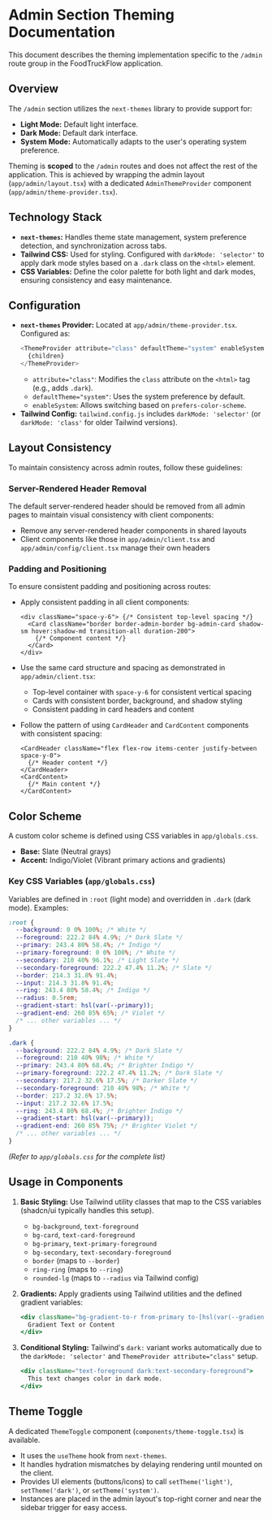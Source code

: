 # Admin Section Theming Documentation

This document describes the theming implementation specific to the `/admin` route group in the FoodTruckFlow application.

## Overview

The `/admin` section utilizes the `next-themes` library to provide support for:

*   **Light Mode:** Default light interface.
*   **Dark Mode:** Default dark interface.
*   **System Mode:** Automatically adapts to the user's operating system preference.

Theming is **scoped** to the `/admin` routes and does not affect the rest of the application. This is achieved by wrapping the admin layout (`app/admin/layout.tsx`) with a dedicated `AdminThemeProvider` component (`app/admin/theme-provider.tsx`).

## Technology Stack

*   **`next-themes`:** Handles theme state management, system preference detection, and synchronization across tabs.
*   **Tailwind CSS:** Used for styling. Configured with `darkMode: 'selector'` to apply dark mode styles based on a `.dark` class on the `<html>` element.
*   **CSS Variables:** Define the color palette for both light and dark modes, ensuring consistency and easy maintenance.

## Configuration

*   **`next-themes` Provider:** Located at `app/admin/theme-provider.tsx`. Configured as:
    ```typescript
    <ThemeProvider attribute="class" defaultTheme="system" enableSystem>
      {children}
    </ThemeProvider>
    ```
    *   `attribute="class"`: Modifies the `class` attribute on the `<html>` tag (e.g., adds `.dark`).
    *   `defaultTheme="system"`: Uses the system preference by default.
    *   `enableSystem`: Allows switching based on `prefers-color-scheme`.
*   **Tailwind Config:** `tailwind.config.js` includes `darkMode: 'selector'` (or `darkMode: 'class'` for older Tailwind versions).

## Layout Consistency

To maintain consistency across admin routes, follow these guidelines:

### Server-Rendered Header Removal

The default server-rendered header should be removed from all admin pages to maintain visual consistency with client components:

* Remove any server-rendered header components in shared layouts
* Client components like those in `app/admin/client.tsx` and `app/admin/config/client.tsx` manage their own headers

### Padding and Positioning

To ensure consistent padding and positioning across routes:

* Apply consistent padding in all client components:
  ```tsx
  <div className="space-y-6"> {/* Consistent top-level spacing */}
    <Card className="border border-admin-border bg-admin-card shadow-sm hover:shadow-md transition-all duration-200">
      {/* Component content */}
    </Card>
  </div>
  ```

* Use the same card structure and spacing as demonstrated in `app/admin/client.tsx`:
  - Top-level container with `space-y-6` for consistent vertical spacing
  - Cards with consistent border, background, and shadow styling
  - Consistent padding in card headers and content

* Follow the pattern of using `CardHeader` and `CardContent` components with consistent spacing:
  ```tsx
  <CardHeader className="flex flex-row items-center justify-between space-y-0">
    {/* Header content */}
  </CardHeader>
  <CardContent>
    {/* Main content */}
  </CardContent>
  ```

## Color Scheme

A custom color scheme is defined using CSS variables in `app/globals.css`.

*   **Base:** Slate (Neutral grays)
*   **Accent:** Indigo/Violet (Vibrant primary actions and gradients)

### Key CSS Variables (`app/globals.css`)

Variables are defined in `:root` (light mode) and overridden in `.dark` (dark mode). Examples:

```css
:root {
  --background: 0 0% 100%; /* White */
  --foreground: 222.2 84% 4.9%; /* Dark Slate */
  --primary: 243.4 80% 58.4%; /* Indigo */
  --primary-foreground: 0 0% 100%; /* White */
  --secondary: 210 40% 96.1%; /* Light Slate */
  --secondary-foreground: 222.2 47.4% 11.2%; /* Slate */
  --border: 214.3 31.8% 91.4%;
  --input: 214.3 31.8% 91.4%;
  --ring: 243.4 80% 58.4%; /* Indigo */
  --radius: 0.5rem;
  --gradient-start: hsl(var(--primary));
  --gradient-end: 260 85% 65%; /* Violet */
  /* ... other variables ... */
}

.dark {
  --background: 222.2 84% 4.9%; /* Dark Slate */
  --foreground: 210 40% 98%; /* White */
  --primary: 243.4 80% 68.4%; /* Brighter Indigo */
  --primary-foreground: 222.2 47.4% 11.2%; /* Dark Slate */
  --secondary: 217.2 32.6% 17.5%; /* Darker Slate */
  --secondary-foreground: 210 40% 98%; /* White */
  --border: 217.2 32.6% 17.5%;
  --input: 217.2 32.6% 17.5%;
  --ring: 243.4 80% 68.4%; /* Brighter Indigo */
  --gradient-start: hsl(var(--primary));
  --gradient-end: 260 85% 75%; /* Brighter Violet */
  /* ... other variables ... */
}
```
*(Refer to `app/globals.css` for the complete list)*

## Usage in Components

1.  **Basic Styling:** Use Tailwind utility classes that map to the CSS variables (shadcn/ui typically handles this setup).
    *   `bg-background`, `text-foreground`
    *   `bg-card`, `text-card-foreground`
    *   `bg-primary`, `text-primary-foreground`
    *   `bg-secondary`, `text-secondary-foreground`
    *   `border` (maps to `--border`)
    *   `ring-ring` (maps to `--ring`)
    *   `rounded-lg` (maps to `--radius` via Tailwind config)

2.  **Gradients:** Apply gradients using Tailwind utilities and the defined gradient variables:
    ```jsx
    <div className="bg-gradient-to-r from-primary to-[hsl(var(--gradient-end))]">
      Gradient Text or Content
    </div>
    ```

3.  **Conditional Styling:** Tailwind's `dark:` variant works automatically due to the `darkMode: 'selector'` and `ThemeProvider attribute="class"` setup.
    ```jsx
    <div className="text-foreground dark:text-secondary-foreground">
      This text changes color in dark mode.
    </div>
    ```

## Theme Toggle

A dedicated `ThemeToggle` component (`components/theme-toggle.tsx`) is available.

*   It uses the `useTheme` hook from `next-themes`.
*   It handles hydration mismatches by delaying rendering until mounted on the client.
*   Provides UI elements (buttons/icons) to call `setTheme('light')`, `setTheme('dark')`, or `setTheme('system')`.
*   Instances are placed in the admin layout's top-right corner and near the sidebar trigger for easy access.